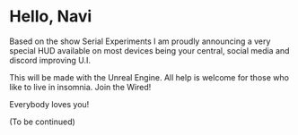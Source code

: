 # Hello, Navi
Based on the show Serial Experiments I am proudly announcing a very special HUD available on most devices being your central, social media and discord improving U.I. 

This will be made with the Unreal Engine.
All help is welcome for those who like to live in insomnia.
Join the Wired!

Everybody loves you!

(To be continued)

